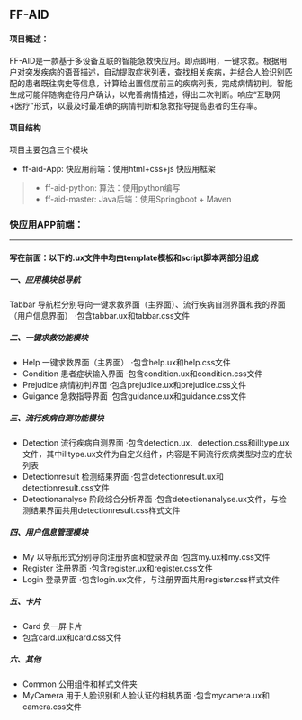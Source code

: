 ## FF-AID

#### 项目概述：

FF-AID是一款基于多设备互联的智能急救快应用。即点即用，一键求救。根据用户对突发疾病的语音描述，自动提取症状列表，查找相关疾病，并结合人脸识别匹配的患者既往病史等信息，计算给出置信度前三的疾病列表，完成病情初判。智能生成可能伴随病症待用户确认，以完善病情描述，得出二次判断。响应“互联网+医疗”形式，以最及时最准确的病情判断和急救指导提高患者的生存率。



#### 项目结构

项目主要包含三个模块

- ff-aid-App: 快应用前端：使用html+css+js 快应用框架
> - ff-aid-python: 算法：使用python编写
> - ff-aid-master: Java后端：使用Springboot + Maven



### 快应用APP前端：

---

#### 写在前面：以下的.ux文件中均由template模板和script脚本两部分组成

##### 一、应用模块总导航

Tabbar 导航栏分别导向一键求救界面（主界面）、流行疾病自测界面和我的界面（用户信息界面）
·包含tabbar.ux和tabbar.css文件

##### 二、一键求救功能模块

- Help 一键求救界面（主界面）
  ·包含help.ux和help.css文件
- Condition 患者症状输入界面
  ·包含condition.ux和condition.css文件
- Prejudice 病情初判界面
  ·包含prejudice.ux和prejudice.css文件
- Guigance 急救指导界面
  ·包含guidance.ux和guidance.css文件

##### 三、流行疾病自测功能模块

- Detection 流行疾病自测界面
  ·包含detection.ux、detection.css和illtype.ux文件，其中illtype.ux文件为自定义组件，内容是不同流行疾病类型对应的症状列表
- Detectionresult 检测结果界面
  ·包含detectionresult.ux和detectionresult.css文件
- Detectionanalyse 阶段综合分析界面
  ·包含detectionanalyse.ux文件，与检测结果界面共用detectionresult.css样式文件

##### 四、用户信息管理模块

- My 以导航形式分别导向注册界面和登录界面
  ·包含my.ux和my.css文件
- Register 注册界面
  ·包含register.ux和register.css文件
- Login 登录界面
  ·包含login.ux文件，与注册界面共用register.css样式文件

##### 五、卡片

- Card 负一屏卡片
- 包含card.ux和card.css文件

##### 六、其他

- Common 公用组件和样式文件夹
- MyCamera 用于人脸识别和人脸认证的相机界面
  ·包含mycamera.ux和camera.css文件